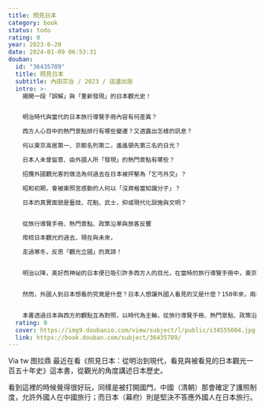 ```yaml
---
title: 照見日本
category: book
status: todo
rating: 0
year: 2023-6-20
date: 2024-01-09 06:53:31
douban:
  id: "36435789"
  title: 照見日本
  subtitle: 內田宗治 / 2023 / 這邊出版
  intro: >-
    揭開一段「誤解」與「重新發現」的日本觀光史！


    明治時代與當代的日本旅行導覽手冊內容有何差異？

    西方人心目中的熱門景點排行有哪些變遷？又透露出怎樣的訊息？

    何以東京高居第一、京都名列第二，遙遙領先第三名的日光？

    日本人未曾留意、由外國人所「發現」的熱門景點有哪些？

    招攬外國觀光客的做法為何過去在日本被抨擊為「乞丐外交」？

    昭和初期，會被東照宮感動的人何以「沒資格當知識分子」？

    日本的真實面貌是藝妓、花魁、武士，抑或現代化設施與文明？


    從旅行導覽手冊、熱門景點、政策沿革與旅客反響

    爬梳日本觀光的過去、現在與未來，

    走過寒冬，反思「觀光立國」的真諦！


    明治以降，美好而神祕的日本便已吸引許多西方人的目光，在當時的旅行導覽手冊中，東京、京都、日光、箱根等都是名列前茅的旅遊勝地，西方人發掘上高地、打造中禪寺湖避暑勝地；日本人則創立喜賓會，提出改善旅日環境的方針，揭開了日本觀光旅遊的序幕。


    然而，外國人到日本想看的究竟是什麼？日本人想讓外國人看見的又是什麼？150年來，兩者之間似乎存在著相當程度的落差，西方人往往期待看到古老而傳統的日本，日本人卻意圖展現先進科技與現代文明……透過西方的視角，如何「發現」不為人知的日本？當想像中的東洋遇見現實中的日本，會擦出怎樣的火花？日本又如何經由西方的評價而重新認識自我？


    本書透過日本與西方的觀點互為對照，以時代為主軸，從旅行導覽手冊、熱門景點、政策沿革與旅客反響等面向探討觀光的本質，爬梳日本觀光的過去、現在與未來，走過寒冬，反思「觀光立國」的真諦。
  rating: 0
  cover: https://img9.doubanio.com/view/subject/l/public/s34555004.jpg
  link: https://book.douban.com/subject/36435789/
---
```


Via tw 图拉鼎 最近在看《照見日本：從明治到現代，看見與被看見的日本觀光一百五十年史》這本書，從觀光的角度講述日本歷史。

看到這裡的時候覺得很好玩，同樣是被打開國門，中國（清朝）那會確定了護照制度，允許外國人在中國旅行；而日本（幕府）則是堅決不答應外國人在日本旅行。
